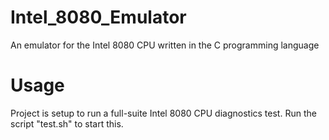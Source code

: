 # Intel_8080_Emulator
An emulator for the Intel 8080 CPU written in the C programming language

# Usage
Project is setup to run a full-suite Intel 8080 CPU diagnostics test.
Run the script "test.sh" to start this.
